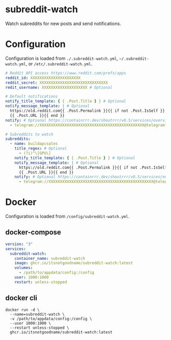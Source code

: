 # subreddit-watch

Watch subreddits for new posts and send notifications.

# Configuration

Configuration is loaded from `./.subreddit-watch.yml`, `~/.subreddit-watch.yml`, or `/etc/.subreddit-watch.yml`.

```yaml
# Reddit API access https://www.reddit.com/prefs/apps
reddit_id: XXXXXXXXXXXXXXXXXXXXXX
reddit_secret: XXXXXXXXXXXXXXXXXXXXXXXXXXXXXX
redit_username: XXXXXXXXXXXXXXXXXXXX # Optional

# Default notifications
notify_title_template: { { .Post.Title } } # Optional
notify_message_template: | # Optional
  https://old.reddit.com{{ .Post.Permalink }}{{ if not .Post.IsSelf }}
  {{ .Post.URL }}{{ end }}
notify: # Optional https://containrrr.dev/shoutrrr/v0.5/services/overview/
  - telegram://XXXXXXXXXXXXXXXXXXXXXXXXXXXXXXXXXXXXXXXXXXXXXX@telegram?chats=-1001111111111&Preview=false

# Subreddits to watch
subreddits:
  - name: buildapcsales
    title_regex: # Optional
      - (?i)^\[GPU\]
    notify_title_template: { { .Post.Title } } # Optional
    notify_message_template: | # Optional
      https://old.reddit.com{{ .Post.Permalink }}{{ if not .Post.IsSelf }}
      {{ .Post.URL }}{{ end }}
    notify: # Optional https://containrrr.dev/shoutrrr/v0.5/services/overview/
      - telegram://XXXXXXXXXXXXXXXXXXXXXXXXXXXXXXXXXXXXXXXXXXXXXX@telegram?chats=-1001111111111&Preview=false
```

# Docker

Configuration is loaded from `/config/subreddit-watch.yml`.

## docker-compose

```yaml
version: "3"
services:
  subreddit-watch:
    container_name: subreddit-watch
    image: ghcr.io/itsnotgoodname/subreddit-watch:latest
    volumes:
      - /path/to/appdata/config:/config
    user: 1000:1000
    restart: unless-stopped
```

## docker cli

```shell
docker run -d \
  --name=subreddit-watch \
  -v /path/to/appdata/config:/config \
  --user 1000:1000 \
  --restart unless-stopped \
  ghcr.io/itsnotgoodname/subreddit-watch:latest
```
